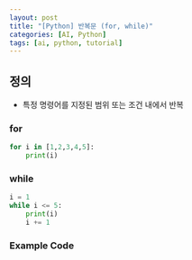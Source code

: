 ```yaml
---
layout: post
title: "[Python] 반복문 (for, while)"
categories: [AI, Python]
tags: [ai, python, tutorial]
---
```


## 정의

- 특정 명령어를 지정된 범위 또는 조건 내에서 반복

### for

```py
for i in [1,2,3,4,5]:
    print(i)
```

### while

```py
i = 1
while i <= 5:
    print(i)
    i += 1
```

### Example Code

```py

```
